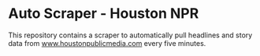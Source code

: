 # Auto Scraper - Houston NPR

This repository contains a scraper to automatically pull headlines and story data from www.houstonpublicmedia.com every five minutes. 
 
